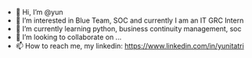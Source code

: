 - 👋 Hi, I’m @yun
- 👀 I’m interested in Blue Team, SOC and currently I am an IT GRC Intern
- 🌱 I’m currently learning python, business continuity management, soc
- 💞️ I’m looking to collaborate on ...
- 📫 How to reach me, my linkedin: https://www.linkedin.com/in/yunitatri

<!---
lolixi/lolixi is a ✨ special ✨ repository because its `README.md` (this file) appears on your GitHub profile.
You can click the Preview link to take a look at your changes.
--->

